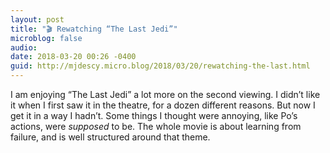 ```yaml
---
layout: post
title: "🎬 Rewatching “The Last Jedi”"
microblog: false
audio: 
date: 2018-03-20 00:26 -0400
guid: http://mjdescy.micro.blog/2018/03/20/rewatching-the-last.html
---
```

I am enjoying “The Last Jedi” a lot more on the second viewing. I didn’t like it when I first saw it in the theatre, for a dozen different reasons. But now I get it in a way I hadn’t. Some things I thought were annoying, like Po’s actions, were _supposed_ to be. The whole movie is about learning from failure, and is well structured around that theme.
